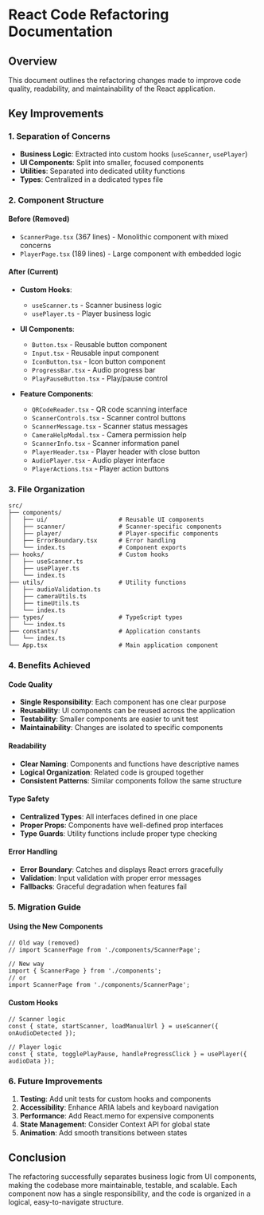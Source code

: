# React Code Refactoring Documentation

## Overview
This document outlines the refactoring changes made to improve code quality, readability, and maintainability of the React application.

## Key Improvements

### 1. Separation of Concerns
- **Business Logic**: Extracted into custom hooks (`useScanner`, `usePlayer`)
- **UI Components**: Split into smaller, focused components
- **Utilities**: Separated into dedicated utility functions
- **Types**: Centralized in a dedicated types file

### 2. Component Structure

#### Before (Removed)
- `ScannerPage.tsx` (367 lines) - Monolithic component with mixed concerns
- `PlayerPage.tsx` (189 lines) - Large component with embedded logic

#### After (Current)
- **Custom Hooks**:
  - `useScanner.ts` - Scanner business logic
  - `usePlayer.ts` - Player business logic

- **UI Components**:
  - `Button.tsx` - Reusable button component
  - `Input.tsx` - Reusable input component
  - `IconButton.tsx` - Icon button component
  - `ProgressBar.tsx` - Audio progress bar
  - `PlayPauseButton.tsx` - Play/pause control

- **Feature Components**:
  - `QRCodeReader.tsx` - QR code scanning interface
  - `ScannerControls.tsx` - Scanner control buttons
  - `ScannerMessage.tsx` - Scanner status messages
  - `CameraHelpModal.tsx` - Camera permission help
  - `ScannerInfo.tsx` - Scanner information panel
  - `PlayerHeader.tsx` - Player header with close button
  - `AudioPlayer.tsx` - Audio player interface
  - `PlayerActions.tsx` - Player action buttons

### 3. File Organization

```
src/
├── components/
│   ├── ui/                    # Reusable UI components
│   ├── scanner/               # Scanner-specific components
│   ├── player/                # Player-specific components
│   ├── ErrorBoundary.tsx      # Error handling
│   └── index.ts               # Component exports
├── hooks/                     # Custom hooks
│   ├── useScanner.ts
│   ├── usePlayer.ts
│   └── index.ts
├── utils/                     # Utility functions
│   ├── audioValidation.ts
│   ├── cameraUtils.ts
│   ├── timeUtils.ts
│   └── index.ts
├── types/                     # TypeScript types
│   └── index.ts
├── constants/                 # Application constants
│   └── index.ts
└── App.tsx                    # Main application component
```

### 4. Benefits Achieved

#### Code Quality
- **Single Responsibility**: Each component has one clear purpose
- **Reusability**: UI components can be reused across the application
- **Testability**: Smaller components are easier to unit test
- **Maintainability**: Changes are isolated to specific components

#### Readability
- **Clear Naming**: Components and functions have descriptive names
- **Logical Organization**: Related code is grouped together
- **Consistent Patterns**: Similar components follow the same structure

#### Type Safety
- **Centralized Types**: All interfaces defined in one place
- **Proper Props**: Components have well-defined prop interfaces
- **Type Guards**: Utility functions include proper type checking

#### Error Handling
- **Error Boundary**: Catches and displays React errors gracefully
- **Validation**: Input validation with proper error messages
- **Fallbacks**: Graceful degradation when features fail

### 5. Migration Guide

#### Using the New Components
```tsx
// Old way (removed)
// import ScannerPage from './components/ScannerPage';

// New way
import { ScannerPage } from './components';
// or
import ScannerPage from './components/ScannerPage';
```

#### Custom Hooks
```tsx
// Scanner logic
const { state, startScanner, loadManualUrl } = useScanner({ onAudioDetected });

// Player logic
const { state, togglePlayPause, handleProgressClick } = usePlayer({ audioData });
```

### 6. Future Improvements

1. **Testing**: Add unit tests for custom hooks and components
2. **Accessibility**: Enhance ARIA labels and keyboard navigation
3. **Performance**: Add React.memo for expensive components
4. **State Management**: Consider Context API for global state
5. **Animation**: Add smooth transitions between states

## Conclusion

The refactoring successfully separates business logic from UI components, making the codebase more maintainable, testable, and scalable. Each component now has a single responsibility, and the code is organized in a logical, easy-to-navigate structure.
